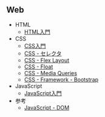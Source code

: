 ## Web

+ HTML
  + [HTML入門](01_html.md)
+ CSS
  + [CSS入門](02_css.md)
  + [CSS - セレクタ](04_css.md)
  + [CSS - Flex Layout](05_css.md)
  + [CSS - Float](06_css.md)
  + [CSS - Media Queries](07_css.md)
  + [CSS - Framework - Bootstrap](08_css.md)
+ JavaScript
  + [JavaScript入門](03_js.md)
+ 参考
  + [JavaScript - DOM](https://gist.github.com/murayama333/1de92d1710e88c9787cbd3211372d0ee)